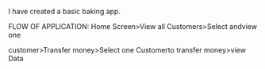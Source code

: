 I have created a basic baking app.

FLOW OF APPLICATION:
Home Screen>View all Customers>Select andview one

customer>Transfer money>Select one Customerto transfer money>view Data



